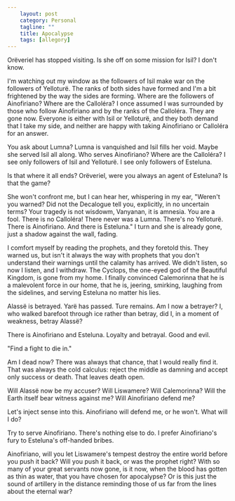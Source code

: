 ```yaml
---                                                 
    layout: post                                    
    category: Personal                              
    tagline: ""
    title: Apocalypse                                
    tags: [allegory]   
---
```


Orëveriel has stopped visiting. Is she off on some mission for Isil? I don't know. 
 
<!-- more -->

I'm watching out my window as the followers of Isil make war on the followers of Yelloturë. The ranks of both sides have formed and I'm a bit frightened by the way the sides are forming. Where are the followers of Ainofiriano? Where are the Calloléra? I once assumed I was surrounded by those who follow Ainofiriano and by the ranks of the Calloléra. They are gone now. Everyone is either with Isil or Yelloturë, and they both demand that I take my side, and neither are happy with taking Ainofiriano or Calloléra for an answer.

You ask about Lumna? Lumna is vanquished and Isil fills her void. Maybe she served Isil all along. Who serves Ainofiriano? Where are the Calloléra? I see only followers of Isil and Yelloturë. I see only followers of Esteluna.

Is that where it all ends? Orëveriel, were you always an agent of Esteluna? Is that the game?

She won't confront me, but I can hear her, whispering in my ear, "Weren't you warned? Did not the Decalogue tell you, explicitly, in no uncertain terms? Your tragedy is not wisdowm, Vanyanan, it is amnesia. You are a fool. There is no Calloléra! There never was a Lumna. There's no Yelloturë. There is Ainofiriano. And there is Esteluna." I turn and she is already gone, just a shadow against the wall, fading.

I comfort myself by reading the prophets, and they foretold this. They warned us, but isn't it always the way with prophets that you don't understand their warnings until the calamity has arrived. We didn't listen, so now I listen, and I withdraw. The Cyclops, the one-eyed god of the Beautiful Kingdom, is gone from my home. I finally convinced Calemorinna that he is a malevolent force in our home, that he is, jeering, smirking, laughing from the sidelines, and serving Esteluna no matter his lies.

Alassë is betrayed. Yarë has passed. Ture remains. Am I now a betrayer? I, who walked barefoot through ice rather than betray, did I, in a moment of weakness, betray Alassë?

There is Ainofiriano and Esteluna. Loyalty and betrayal. Good and evil.

"Find a fight to die in."

Am I dead now? There was always that chance, that I would really find it. That was always the cold calculus: reject the middle as damning and accept only success or death. That leaves death open.

Will Alassë now be my accuser? Will Liswamere? Will Calemorinna? Will the Earth itself bear witness against me? Will Ainofiriano defend me? 

Let's inject sense into this. Ainofiriano will defend me, or he won't. What will I do?

Try to serve Ainofiriano. There's nothing else to do. I prefer Ainofiriano's fury to Esteluna's off-handed bribes.

Ainofiriano, will you let Liswamere's tempest destroy the entire world before you push it back? Will you push it back, or was the prophet right? With so many of your great servants now gone, is it now, when the blood has gotten as thin as water, that you have chosen for apocalypse? Or is this just the sound of artillery in the distance reminding those of us far from the lines about the eternal war?  